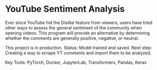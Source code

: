 # YouTube Sentiment Analysis

Ever since YouTube hid the Dislike feature from viewers, users have tried other ways to 
assess the general sentiment of the community when opening videos. This program will provide 
an alternative by determining whether the comments are generally positive, negative, or neutral. 

This project is in production. Status: Model trained and saved. Next step: Creating a way to scrape 
YT comments and import them to be analyzed. 

Key Tools: PyTorch, Docker, JupyterLab, Transformers, Pandas, Keras

